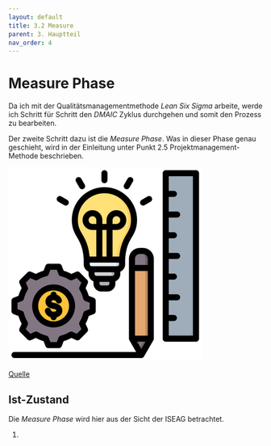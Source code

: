```yaml
---
layout: default
title: 3.2 Measure
parent: 3. Hauptteil
nav_order: 4
---
```


# Measure Phase

Da ich mit der Qualitätsmanagementmethode *Lean Six Sigma* arbeite, werde ich Schritt für Schritt den *DMAIC* Zyklus durchgehen und somit den Prozess zu bearbeiten. 

Der zweite Schritt dazu ist die *Measure Phase*. Was in dieser Phase genau geschieht, wird in der Einleitung unter Punkt 2.5 Projektmanagement-Methode beschrieben.

![Measure](../../ressources/bilder/rsz_design-process.png)

[Quelle](../Quellenverzeichnis/index.md#measure)

## Ist-Zustand

Die *Measure Phase* wird hier aus der Sicht der ISEAG betrachtet.

1. 
